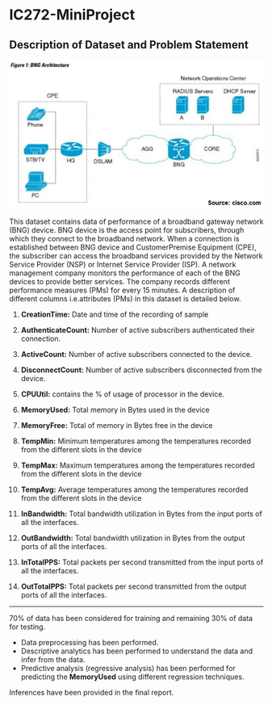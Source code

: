# IC272-MiniProject

## Description of Dataset and Problem Statement

![BNG Architecture](https://github.com/PrakharUniyal/IC272-MiniProject/blob/master/img/bngarch.jpg)

This dataset contains data of performance of a broadband gateway network (BNG) device. BNG device is the access point for subscribers, through which they connect to the broadband network. When a connection is established between BNG device and CustomerPremise Equipment (CPE), the subscriber can access the broadband services provided by the Network Service Provider (NSP) or Internet Service Provider (ISP). A network management company monitors the performance of each of the BNG devices to provide better services. The company records different performance measures (PMs) for every 15 minutes. A description of different columns i.e.attributes (PMs) in this dataset is detailed below.

1. **CreationTime:** Date and time of the recording of sample

1. **AuthenticateCount:** Number of active subscribers authenticated their connection.  

1. **ActiveCount:** Number of active subscribers connected to the device.

1. **DisconnectCount:** Number of active subscribers disconnected from the device.

1. **CPUUtil:** contains the % of usage of processor in the device.

1. **MemoryUsed:** Total memory in Bytes used in the device

1. **MemoryFree:** Total of memory in Bytes free in the device

1. **TempMin:** Minimum temperatures among the temperatures recorded from the different slots in the device

1. **TempMax:** Maximum temperatures among the temperatures recorded from the different slots in the device

1. **TempAvg:** Average temperatures among the temperatures recorded from the different slots in the device

1. **InBandwidth:** Total bandwidth utilization in Bytes from the input ports of all the interfaces. 

1. **OutBandwidth:** Total bandwidth utilization in Bytes from the output ports of all the interfaces.

1. **InTotalPPS:** Total packets per second transmitted from the input ports of all the interfaces.

1. **OutTotalPPS:** Total packets per second transmitted from the output ports of all the interfaces.

--------------------------------------------------------------------------------------------------------------------
70% of data has been considered for training and remaining 30% of data for testing.

* Data preprocessing has been performed.
* Descriptive analytics has been performed to understand the data and infer from the data. 
* Predictive analysis (regressive analysis) has been performed for predicting the **MemoryUsed** using different regression techniques.

Inferences have been provided in the final report.
